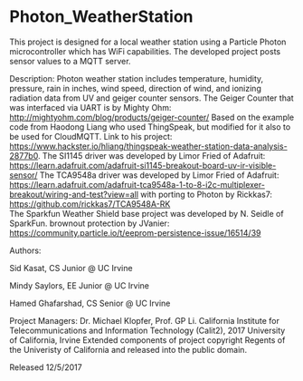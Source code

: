 # Photon_WeatherStation
This project is designed for a local weather station using a Particle Photon microcontroller which has WiFi capabilities.  The developed project posts sensor values to a MQTT server.  

Description:
Photon weather station includes temperature, humidity, pressure, rain in inches,
wind speed, direction of wind, and ionizing radiation data from UV and geiger counter sensors.
The Geiger Counter that was interfaced via UART is by Mighty Ohm:  http://mightyohm.com/blog/products/geiger-counter/
Based on the example code from Haodong Liang who used ThingSpeak, but modified for it also to be 
used for CloudMQTT. Link to his project: https://www.hackster.io/hliang/thingspeak-weather-station-data-analysis-2877b0.
The SI1145 driver was developed by Limor Fried of Adafruit:  https://learn.adafruit.com/adafruit-si1145-breakout-board-uv-ir-visible-sensor/
The TCA9548a driver was developed by Limor Fried of Adafruit:  https://learn.adafruit.com/adafruit-tca9548a-1-to-8-i2c-multiplexer-breakout/wiring-and-test?view=all with porting to Photon by Rickkas7: https://github.com/rickkas7/TCA9548A-RK  
The Sparkfun Weather Shield base project was developed by N. Seidle of SparkFun.
brownout protection by JVanier: https://community.particle.io/t/eeprom-persistence-issue/16514/39

Authors:

Sid Kasat, CS Junior @ UC Irvine

Mindy Saylors, EE Junior @ UC Irvine

Hamed Ghafarshad, CS Senior @ UC Irvine

Project Managers: Dr. Michael Klopfer, Prof. GP Li.
California Institute for Telecommunications and Information Technology (Calit2), 2017
University of California, Irvine
Extended components of project copyright Regents of the Univeristy of California and released into the public domain.

Released 12/5/2017
